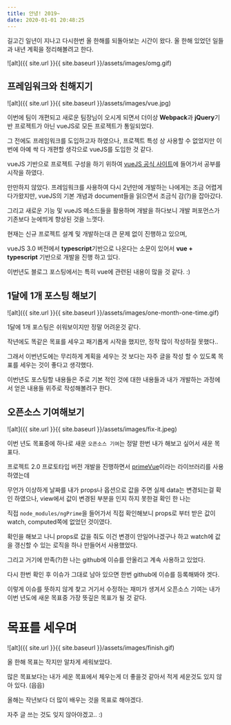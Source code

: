 ```yaml
---
title: 안녕! 2019~
date: 2020-01-01 20:48:25
---
```


길고긴 일년이 지나고 다시한번 올 한해를 되돌아보는 시간이 왔다.
올 한해 있었던 일들과 내년 계획을 정리해볼려고 한다.

<!-- more -->

![alt]({{ site.url }}{{ site.baseurl }}/assets/images/omg.gif)

## 프레임워크와 친해지기

![alt]({{ site.url }}{{ site.baseurl }}/assets/images/vue.jpg)

이번에 팀이 개편되고 새로운 팀장님이 오시게 되면서 더이상 **Webpack**과 **jQuery**기반 프로젝트가 아닌 vueJS로 모든 프로젝트가 통일되었다.

그 전에도 프레임워크를 도입하고자 하였으나, 프로젝트 특성 상 사용할 수 없었지만 이번에 아예 싹 다 개편할 생각으로 vueJS를 도입한 것 같다.

vueJS 기반으로 프로젝트 구성을 하기 위하여 [vueJS 공식 사이트](https://kr.vuejs.org/v2/guide/index.html)에 들어가서 공부를 시작을 하였다.

만만하지 않았다. 프레임워크를 사용하여 다시 2년만에 개발하는 나에게는 조금 어렵게 다가왔지만, vueJS의 기본 개념과 document들을 읽으면서 조금식 감(?)을 잡아갔다.

그리고 새로운 기능 및 vueJS 메소드들을 활용하며 개발을 하다보니 개발 퍼포먼스가 기존보다 눈에띄게 향상된 것을 느꼇다.

현재는 신규 프로젝트 설계 및 개발하는대 큰 문제 없이 진행하고 있으며,

vueJS 3.0 버전에서 **typescript**기반으로 나온다는 소문이 있어서 **vue + typescript** 기반으로 개발을 진행 하고 있다.

이번년도 블로그 포스팅에서는 특히 vue에 관련된 내용이 많을 것 같다. :)

## 1달에 1개 포스팅 해보기

![alt]({{ site.url }}{{ site.baseurl }}/assets/images/one-month-one-time.gif)

1달에 1개 포스팅은 쉬워보이지만 정말 어려운것 같다.

작년에도 똑같은 목표를 세우고 패기롭게 시작을 했지만, 정작 많이 작성하질 못했다..

그래서 이번년도에는 무리하게 계획을 세우는 것 보다는 자주 글을 작성 할 수 있도록 목표를 세우는 것이 좋다고 생각했다.

이번년도 포스팅할 내용들은 주로 기본 적인 것에 대한 내용들과 내가 개발하는 과정에서 얻은 내용들 위주로 작성해볼려구 한다.

## 오픈소스 기여해보기

![alt]({{ site.url }}{{ site.baseurl }}/assets/images/fix-it.jpeg)

이번 년도 목표중에 하나로 새운 `오픈소스 기여`는 정말 한번 내가 해보고 싶어서 새운 목표다.

프로젝트 2.0 프로토타입 버전 개발을 진행하면서 [primeVue](https://primefaces.org/primevue/)이라는 라이브러리를 사용하였는데

무언가 이상하게 날짜를 내가 props나 옵션으로 값을 주면 실제 data는 변경되는걸 확인 하였으나, view에서 값이 변경된 부분을 인지 하지 못한걸 확인 한 나는

직접 `node_modules/ngPrime`을 들어가서 직접 확인해보니 props로 부터 받은 값이 watch, computed쪽에 없었던 것이였다.

확인을 해보고 나니 props로 값을 줘도 이건 변경이 안일어나겠구나 하고 watch에 값을 갱신할 수 있는 로직을 하나 만들어서 사용했었다.

그리고 거기에 만족(?)한 나는 github에 이슈를 안올리고 계속 사용하고 있었다.

다시 한번 확인 후 이슈가 그대로 남아 있으면 한번 github에 이슈를 등록해봐야 겟다.

이렇게 이슈를 뜻하지 않게 찾고 거기서 수정하는 재미가 생겨서 오픈소스 기여는 내가 이번 년도에 새운 목표중 가장 뜻깊은 목표가 될 것 같다.

# 목표를 세우며

![alt]({{ site.url }}{{ site.baseurl }}/assets/images/finish.gif)

올 한해 목표는 작지만 알차게 세워보았다.

많은 목표보다는 내가 세운 목표에서 체우는게 더 좋을것 같아서 적게 세운것도 있지 않아 있다. (읍읍)

올해는 작년보다 더 많이 배우는 것을 목표로 해야겠다.

자주 글 쓰는 것도 잊지 않아야겠고.. :)
